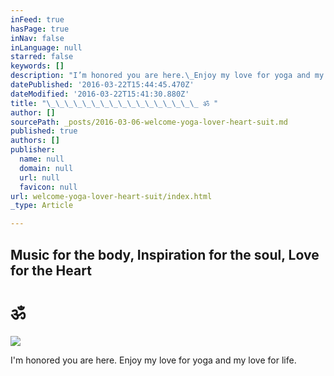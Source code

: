 ```yaml
---
inFeed: true
hasPage: true
inNav: false
inLanguage: null
starred: false
keywords: []
description: "I’m honored you are here.\_Enjoy my love for yoga and my love for life."
datePublished: '2016-03-22T15:44:45.470Z'
dateModified: '2016-03-22T15:41:30.880Z'
title: "\_\_\_\_\_\_\_\_\_\_\_\_\_\_\_\_\_ ॐ "
author: []
sourcePath: _posts/2016-03-06-welcome-yoga-lover-heart-suit.md
published: true
authors: []
publisher:
  name: null
  domain: null
  url: null
  favicon: null
url: welcome-yoga-lover-heart-suit/index.html
_type: Article

---
```

## Music for the body, Inspiration for the soul, Love for the Heart 

# ॐ
![](https://s3-us-west-2.amazonaws.com/the-grid-img/p/ffb9662ecf625e775509098ee328753db6e963ed.jpg)

I'm honored you are here. Enjoy my love for yoga and my love for life.